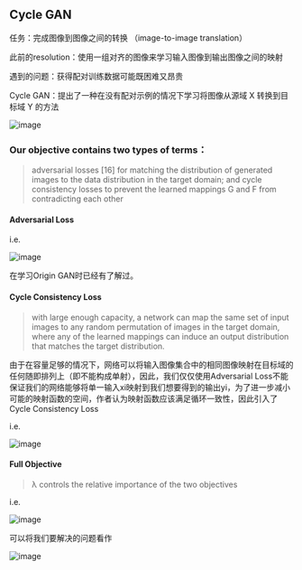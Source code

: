 ## Cycle GAN

任务：完成图像到图像之间的转换   （image-to-image translation）

此前的resolution：使用一组对齐的图像来学习输入图像到输出图像之间的映射

遇到的问题：获得配对训练数据可能既困难又昂贵

Cycle GAN：提出了一种在没有配对示例的情况下学习将图像从源域 X 转换到目标域 Y 的方法

<img src="https://user-images.githubusercontent.com/93063038/179342276-ed78f5a0-f85d-439f-8508-a3546d1bd115.png" title="" alt="image" data-align="center">

### Our objective contains two types of terms：

> adversarial losses [16] for matching the distribution of generated images to the data distribution in the target domain; and cycle consistency losses to prevent the learned mappings G and F from contradicting each other

#### Adversarial Loss

i.e.

<img src="https://user-images.githubusercontent.com/93063038/179343799-7e1698a2-b65c-441d-9d20-a6937bc14637.png" title="" alt="image" data-align="center">

在学习Origin GAN时已经有了解过。

#### Cycle Consistency Loss

> with large enough capacity, a network can map the same set of input images to any random permutation of images in the target domain, where any of the learned mappings can induce an output distribution that matches the target distribution. 

由于在容量足够的情况下，网络可以将输入图像集合中的相同图像映射在目标域的任何随即排列上（即不能构成单射），因此，我们仅仅使用Adversarial Loss不能保证我们的网络能够将单一输入xi映射到我们想要得到的输出yi，为了进一步减小可能的映射函数的空间，作者认为映射函数应该满足循环一致性，因此引入了Cycle Consistency Loss

i.e.

<img src="https://user-images.githubusercontent.com/93063038/179344536-f00487f6-7e6c-4d2f-bc2e-a9fa382488b4.png" title="" alt="image" data-align="center">

#### Full Objective

> λ controls the relative importance of the two objectives

i.e.

<img src="https://user-images.githubusercontent.com/93063038/179346102-7da684f7-3660-498a-95ec-f0cfcd0cc849.png" title="" alt="image" data-align="center">

可以将我们要解决的问题看作

<img src="https://user-images.githubusercontent.com/93063038/179382516-73f51297-a6e1-4211-bc3d-06742b20889b.png" title="" alt="image" data-align="center">
